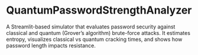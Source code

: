# QuantumPasswordStrengthAnalyzer
A Streamlit-based simulator that evaluates password security against classical and quantum (Grover’s algorithm) brute-force attacks. It estimates entropy, visualizes classical vs quantum cracking times, and shows how password length impacts resistance.
